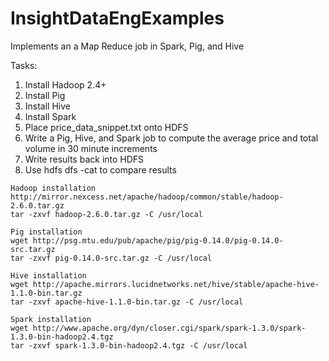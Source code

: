 # InsightDataEngExamples

Implements an a Map Reduce job in Spark, Pig, and Hive

Tasks:

1. Install Hadoop 2.4+
2. Install Pig
3. Install Hive
4. Install Spark
5. Place price_data_snippet.txt onto HDFS
6. Write a Pig, Hive, and Spark job to compute the average price and total volume in 30 minute increments
7. Write results back into HDFS
8. Use hdfs dfs -cat to compare results
```
Hadoop installation
http://mirror.nexcess.net/apache/hadoop/common/stable/hadoop-2.6.0.tar.gz 
tar -zxvf hadoop-2.6.0.tar.gz -C /usr/local
```
```
Pig installation
wget http://psg.mtu.edu/pub/apache/pig/pig-0.14.0/pig-0.14.0-src.tar.gz 
tar -zxvf pig-0.14.0-src.tar.gz -C /usr/local
```
```
Hive installation
wget http://apache.mirrors.lucidnetworks.net/hive/stable/apache-hive-1.1.0-bin.tar.gz
tar -zxvf apache-hive-1.1.0-bin.tar.gz -C /usr/local
```
```
Spark installation
wget http://www.apache.org/dyn/closer.cgi/spark/spark-1.3.0/spark-1.3.0-bin-hadoop2.4.tgz
tar -zxvf spark-1.3.0-bin-hadoop2.4.tgz -C /usr/local
```

